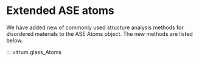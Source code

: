 # Extended ASE atoms
We have added new of commonly used structure analysis methods for disordered materials to the ASE Atoms object. The new methods are listed below.

::: vitrum.glass_Atoms